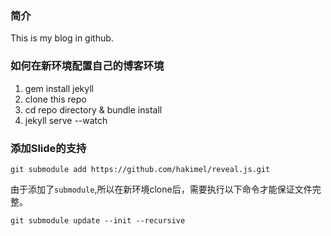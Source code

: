 ### 简介

This is my blog in github.

### 如何在新环境配置自己的博客环境

1. gem install jekyll
2. clone this repo
3. cd repo directory & bundle install
4. jekyll serve --watch


### 添加Slide的支持

```
git submodule add https://github.com/hakimel/reveal.js.git
```

由于添加了`submodule`,所以在新环境clone后，需要执行以下命令才能保证文件完整。

```
git submodule update --init --recursive
```

